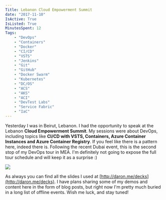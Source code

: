 ```yaml
---
Title: Lebanon Cloud Empowerment Summit
date: "2017-11-10"
IsActive: True
IsListed: True
MinutesSpent: 12
Tags: 
    - "DevOps"
    - "Containers"
    - "Docker"
    - "CI/CD"
    - "VSTS" 
    - "Jenkins"
    - "Git"
    - "GitHub"
    - "Docker Swarm"
    - "Kubernetes"
    - "DC/OS"
    - "ACS"
    - "AKS"
    - "ACI"
    - "DevTest Labs"
    - "Service Fabric"
    - "IaC"
---
```


Yesterday I was in Beirut, Lebanon. I had the opportunity to speak at the Lebanon **Cloud Empowerment Summit**. My sessions were about DevOps, including topics like **CI/CD with VSTS, Containers, Azure Container Instances and Azure Container Registry**. If you feel like there is a pattern here, indeed there is. Following the recent Dubai event, this is the second stop of my DevOps tour in MEA. I'm definitely not going to expose the full tour schedule and will keep it as a surprise :) 

![](/media/Lebanon-Cloud-Empowerment-Summit/summit-crowd.jpg)

As always you can find all the slides I used at [http://daron.me/decks](http://daron.me/decks). I have plans sharing some of my demos and content here in the form of blog posts, but right now I'm pretty much buried in a long list of offline events. Wish me luck, and stay tuned!
